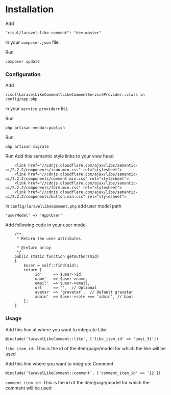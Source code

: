 # Installation
Add
```
"risul/laravel-like-comment": "dev-master"
```
In your ```composer.json``` file.

Run 
``` 
composer update
```

### Configuration

Add 
``` 
risul\LaravelLikeComment\LikeCommentServiceProvider::class in config/app.php
```
in your ```service providerr``` list.

Run 
``` 
php artisan vendor:publish
```

Run 
```
php artisan migrate
```

Run Add this semantic style links to your view head
```
    <link href="//cdnjs.cloudflare.com/ajax/libs/semantic-ui/2.2.2/components/icon.min.css" rel="stylesheet">
    <link href="//cdnjs.cloudflare.com/ajax/libs/semantic-ui/2.2.2/components/comment.min.css" rel="stylesheet">
    <link href="//cdnjs.cloudflare.com/ajax/libs/semantic-ui/2.2.2/components/form.min.css" rel="stylesheet">
    <link href="//cdnjs.cloudflare.com/ajax/libs/semantic-ui/2.2.2/components/button.min.css" rel="stylesheet">
```


In  ```config/laravelLikeComment.php``` add user model path
```
'userModel' => 'App\User'
```


Add following code in your user model 
```
    /**
     * Return the user attributes.

     * @return array
     */
    public static function getAuthor($id)
    {
        $user = self::find($id);
        return [
            'id'     => $user->id,
            'name'   => $user->name,
            'email'  => $user->email,
            'url'    => '',  // Optional
            'avatar' => 'gravatar',  // Default gravatar
            'admin'  => $user->role === 'admin', // bool
        ];
    }
```


### Usage
Add this line at where you want to integrate Like
```
@include('laravelLikeComment::like', ['like_item_id' => 'post_31'])
```
```like_item_id:``` This is the id of the item/page/model for which the like will be used

Add this line where you want to integrate Comment
```
@include('laravelLikeComment::comment', ['comment_item_id' => '12'])
```
```comment_item_id:``` This is the id of the item/page/model for which the comment will be used
